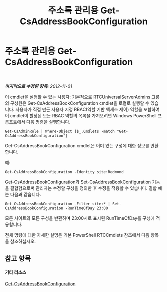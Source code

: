 ﻿---
title: 주소록 관리용 Get-CsAddressBookConfiguration
TOCTitle: 주소록 관리용 Get-CsAddressBookConfiguration
ms:assetid: bd62f916-caf3-4e10-ada4-631bbb331ef1
ms:mtpsurl: https://technet.microsoft.com/ko-kr/library/Gg429721(v=OCS.15)
ms:contentKeyID: 49304877
ms.date: 08/24/2015
mtps_version: v=OCS.15
ms.translationtype: HT
---

# 주소록 관리용 Get-CsAddressBookConfiguration

 

_**마지막으로 수정된 항목:** 2012-11-01_

이 cmdlet을 실행할 수 있는 사용자: 기본적으로 RTCUniversalServerAdmins 그룹의 구성원은 Get-CsAddressBookConfiguration cmdlet을 로컬로 실행할 수 있습니다. 사용자가 직접 만든 사용자 지정 RBAC(역할 기반 액세스 제어) 역할을 포함하여 이 cmdlet이 할당된 모든 RBAC 역할의 목록을 가져오려면 Windows PowerShell 프롬프트에서 다음 명령을 실행합니다.

    Get-CsAdminRole | Where-Object {$_.Cmdlets -match "Get-CsAddressBookConfiguration"}

Get-CsAddressBookConfiguration cmdlet은 이미 있는 구성에 대한 정보를 반환합니다.

예:

    Get-CsAddressBookConfiguration -Identity site:Redmond

Get-CsAddressBookConfiguration과 Set-CsAddressBookConfiguration 기능을 결합함으로써 관리자는 수정할 구성을 정의한 후 수정을 적용할 수 있습니다. 결합 예는 다음과 같습니다.

    Get-CsAddressBookConfiguration -Filter site:* | Set-CsAddressBookConfiguration -RunTimeOfDay 23:00

모든 사이트의 모든 구성을 반환하며 23:00시로 표시된 RunTimeOfDay를 구성에 적용합니다.

전체 명령에 대한 자세한 설명은 기본 PowerShell RTCCmdlets 참조에서 다음 항목을 참조하십시오.

## 참고 항목

#### 기타 리소스

[Get-CsAddressBookConfiguration](get-csaddressbookconfiguration.md)

